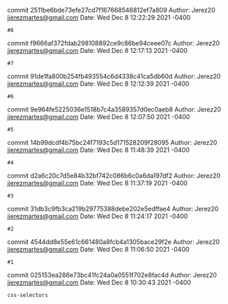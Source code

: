 commit 2511be6bde73efe27cd7f167668546812ef7a809
Author: Jerez20 <jjerezmartes@gmail.com>
Date:   Wed Dec 8 12:22:29 2021 -0400

    #8

commit f9666af372fdab298108892ce9c86be94ceee07c
Author: Jerez20 <jjerezmartes@gmail.com>
Date:   Wed Dec 8 12:17:13 2021 -0400

    #7

commit 91de1fa800b254fb493554c6d4338c41ca5db60d
Author: Jerez20 <jjerezmartes@gmail.com>
Date:   Wed Dec 8 12:12:39 2021 -0400

    #6

commit 9e964fe5225036e1518b7c4a3589357d0ec0aeb8
Author: Jerez20 <jjerezmartes@gmail.com>
Date:   Wed Dec 8 12:07:50 2021 -0400

    #5

commit 14b99dcdf4b75bc24f7193c5d171528209f28095
Author: Jerez20 <jjerezmartes@gmail.com>
Date:   Wed Dec 8 11:48:39 2021 -0400

    #4

commit d2a6c20c7d5e84b32bf742c086b6c0a6da197df2
Author: Jerez20 <jjerezmartes@gmail.com>
Date:   Wed Dec 8 11:37:19 2021 -0400

    #3

commit 31db3c9fb3ca219b29775388debe202e5edffae4
Author: Jerez20 <jjerezmartes@gmail.com>
Date:   Wed Dec 8 11:24:17 2021 -0400

    #2

commit 4544dd8e55e61c661480a8fcb4a1305bace29f2e
Author: Jerez20 <jjerezmartes@gmail.com>
Date:   Wed Dec 8 11:06:50 2021 -0400

    #1

commit 025153ea286e73bc41fc24a0a0551f702e8fac4d
Author: Jerez20 <jjerezmartes@gmail.com>
Date:   Wed Dec 8 10:30:43 2021 -0400

    css-selectors
